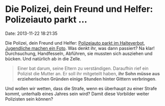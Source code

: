 Die Polizei, dein Freund und Helfer: Polizeiauto parkt \...
===========================================================

Date: 2013-11-22 18:21:35

Die Polizei, dein Freund und Helfer: [Polizeiauto parkt im Halteverbot,
Jugendliche machen ein
Foto](http://www.westfalen-blatt.de/nachricht/2013-11-20-staatsanwalt-erhebt-anklage-gegen-polizisten-9298744/618/9299638/613///lh/).
Was denkt ihr, was dann passiert? Na klar! Durchsuchung, Handfesseln,
Abführen, sie mussten sich ausziehen und bücken. Und natürlich ab in die
Zelle.

> Einer bat darum, seine Eltern zu verständigen. Daraufhin rief ein
> Polizist die Mutter an. Er soll ihr mitgeteilt haben, **ihr Sohn müsse
> aus erzieherischen Gründen einige Stunden hinter Gittern verbringen**.

Und wollen wir wetten, dass die Strafe, wenn es überhaupt zu einer
Strafe kommt, unterhalb eines Jahres sein wird? Damit diese Vorbilder
weiter Polizisten sein können?
